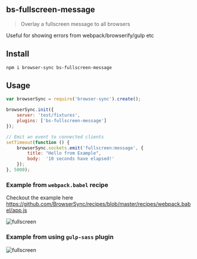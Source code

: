 ## bs-fullscreen-message

> Overlay a fullscreen message to all browsers

Useful for showing errors from webpack/browserify/gulp etc

## Install

```shell
npm i browser-sync bs-fullscreen-message
```

## Usage

```js
var browserSync = require('browser-sync').create();

browserSync.init({
    server: 'test/fixtures',
    plugins: ['bs-fullscreen-message']
});

// Emit an event to connected clients
setTimeout(function () {
    browserSync.sockets.emit('fullscreen:message', {
        title: "Hello from Example",
        body:  '10 seconds have elapsed!'
    });
}, 5000);
```

### Example from `webpack.babel` recipe

Checkout the example here https://github.com/BrowserSync/recipes/blob/master/recipes/webpack.babel/app.js

![fullscreen](https://s31.postimg.org/cfa3zg3fv/Screen_Shot_2016_06_16_at_09_15_30.png)

### Example from using `gulp-sass` plugin

![fullscreen](https://s31.postimg.org/rcil0ggob/Screen_Shot_2016_06_16_at_09_14_03.png)
